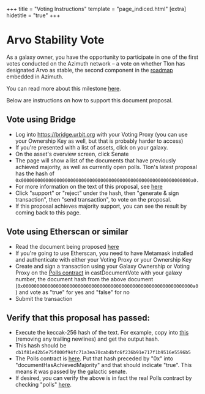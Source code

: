 +++
title = "Voting Instructions"
template = "page_indiced.html"
[extra]
hidetitle = "true"
+++

# Arvo Stability Vote

As a galaxy owner, you have the opportunity to participate in one of the first votes conducted on the Azimuth network – a vote on whether Tlon has designated Arvo as stable, the second component in the [roadmap](https://github.com/urbit/azimuth/blob/master/proposals/0xcb1f81e42b5e75f000f94fc71a3ea70cab4bfc6f236b91e717f1b9516e5596b5.txt) embedded in Azimuth.

You can read more about this milestone [here](/blog/stable-arvo/).

Below are instructions on how to support this document proposal.

## Vote using Bridge

- Log into https://bridge.urbit.org with your Voting Proxy (you can use your Ownership Key as well, but that is probably harder to access)
- If you're presented with a list of assets, click on your galaxy.
- On the asset's overview screen, click Senate
- The page will show a list of the documents that have previously achieved majority, as well as currently open polls. Tlon's latest proposal has the hash of `0x00000000000000000000000000000000000000000000000000000000000000a0.`
- For more information on the text of this proposal, see [here](https://github.com/urbit/azimuth/blob/master/proposals/0xcb1f81e42b5e75f000f94fc71a3ea70cab4bfc6f236b91e717f1b9516e5596b5.txt)
- Click "support" or "reject" under the hash, then "generate & sign transaction", then "send transaction", to vote on the proposal.
- If this proposal achieves majority support, you can see the result by coming back to this page.

## Vote using Etherscan or similar

- Read the document being proposed [here](https://raw.githubusercontent.com/urbit/azimuth/edf68b8da04806dd5b95994daf14cf1e7e226829/proposals/0xcb1f81e42b5e75f000f94fc71a3ea70cab4bfc6f236b91e717f1b9516e5596b5.txt)
- If you're going to use Etherscan, you need to have Metamask installed and authenticate with either your Voting Proxy or your Ownership Key
- Create and sign a transaction using your Galaxy Ownership or Voting Proxy on the [Polls contract](https://etherscan.io/address/0x7fecab617c868bb5996d99d95200d2fa708218e4#writeContract) in castDocumentVote with your galaxy number, the document hash from the above document (`0x00000000000000000000000000000000000000000000000000000000000000a0`) and vote as "true" for yes and "false" for no
- Submit the transaction

## Verify that this proposal has passed:

- Execute the keccak-256 hash of the text. For example, copy into [this](https://emn178.github.io/online-tools/keccak_256.html) (removing any trailing newlines) and get the output hash.
- This hash should be `cb1f81e42b5e75f000f94fc71a3ea70cab4bfc6f236b91e717f1b9516e5596b5`
- The Polls contract is [here](https://etherscan.io/dapp/0x7fecab617c868bb5996d99d95200d2fa708218e4#readContract). Put that hash preceded by "0x" into "documentHasAchievedMajority" and that should indicate "true". This means it was passed by the galactic senate.
- If desired, you can verify the above is in fact the real Polls contract by checking "polls" [here](https://etherscan.io/dapp/ecliptic.eth#readContract).
